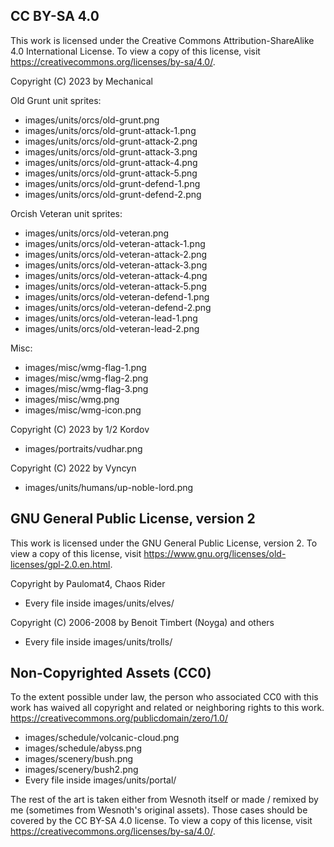 CC BY-SA 4.0
-------------------------------------

This work is licensed under the Creative Commons Attribution-ShareAlike 4.0 International License. To view a copy of this license, visit <https://creativecommons.org/licenses/by-sa/4.0/>.

Copyright (C) 2023 by Mechanical

Old Grunt unit sprites:

 * images/units/orcs/old-grunt.png
 * images/units/orcs/old-grunt-attack-1.png
 * images/units/orcs/old-grunt-attack-2.png
 * images/units/orcs/old-grunt-attack-3.png
 * images/units/orcs/old-grunt-attack-4.png
 * images/units/orcs/old-grunt-attack-5.png
 * images/units/orcs/old-grunt-defend-1.png
 * images/units/orcs/old-grunt-defend-2.png

Orcish Veteran unit sprites:

 * images/units/orcs/old-veteran.png
 * images/units/orcs/old-veteran-attack-1.png
 * images/units/orcs/old-veteran-attack-2.png
 * images/units/orcs/old-veteran-attack-3.png
 * images/units/orcs/old-veteran-attack-4.png
 * images/units/orcs/old-veteran-attack-5.png
 * images/units/orcs/old-veteran-defend-1.png
 * images/units/orcs/old-veteran-defend-2.png
 * images/units/orcs/old-veteran-lead-1.png
 * images/units/orcs/old-veteran-lead-2.png

Misc:

 * images/misc/wmg-flag-1.png
 * images/misc/wmg-flag-2.png
 * images/misc/wmg-flag-3.png
 * images/misc/wmg.png
 * images/misc/wmg-icon.png

Copyright (C) 2023 by 1/2 Kordov

 * images/portraits/vudhar.png

Copyright (C) 2022 by Vyncyn

 * images/units/humans/up-noble-lord.png



GNU General Public License, version 2
--------------------------------------

This work is licensed under the GNU General Public License, version 2. To view a copy of this license, visit <https://www.gnu.org/licenses/old-licenses/gpl-2.0.en.html>.

Copyright by Paulomat4, Chaos Rider

 * Every file inside images/units/elves/

Copyright (C) 2006-2008 by Benoit Timbert (Noyga) and others

 * Every file inside images/units/trolls/



Non-Copyrighted Assets (CC0)
----------------------------

To the extent possible under law, the person who associated CC0 with this work has waived all copyright and related or neighboring rights to this work. <https://creativecommons.org/publicdomain/zero/1.0/>

 * images/schedule/volcanic-cloud.png
 * images/schedule/abyss.png
 * images/scenery/bush.png
 * images/scenery/bush2.png
 * Every file inside images/units/portal/


The rest of the art is taken either from Wesnoth itself or made / remixed by me (sometimes from Wesnoth's original assets). Those cases should be covered by the CC BY-SA 4.0 license. To view a copy of this license, visit <https://creativecommons.org/licenses/by-sa/4.0/>.